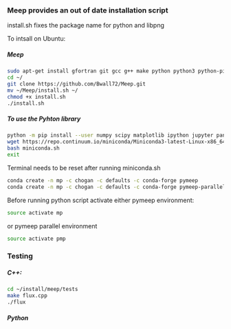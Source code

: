 ### Meep provides an out of date installation script
install.sh fixes the package name for python and libpng

To intsall on Ubuntu:

##### Meep

```bash
sudo apt-get install gfortran git gcc g++ make python python3 python-pip 
cd ~/ 
git clone https://github.com/Bwall72/Meep.git
mv ~/Meep/install.sh ~/
chmod +x install.sh
./install.sh
```
##### To use the Pyhton library

```bash
python -m pip install --user numpy scipy matplotlib ipython jupyter pandas symp nose
wget https://repo.continuum.io/miniconda/Miniconda3-latest-Linux-x86_64.sh -O miniconda.sh
bash miniconda.sh
exit
```
Terminal needs to be reset after running miniconda.sh

```bash
conda create -n mp -c chogan -c defaults -c conda-forge pymeep
conda create -n mp -c chogan -c defaults -c conda-forge pymeep-parallel
```

Before running python script activate either 
pymeep environment:
```bash
source activate mp
```
or pymeep parallel environment
```bash
source activate pmp
```


### Testing

##### C++:
```bash
cd ~/install/meep/tests
make flux.cpp
./flux
```
##### Python
